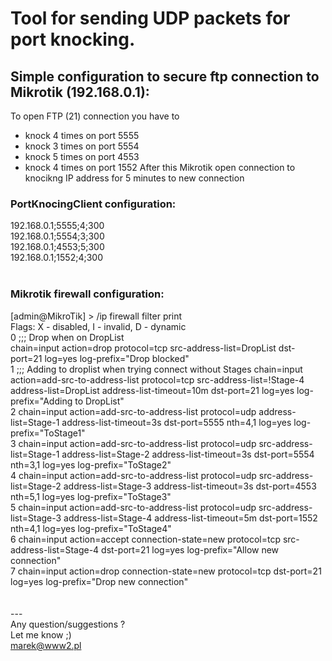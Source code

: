 # Tool for sending UDP packets for port knocking.

## Simple configuration to secure ftp connection to Mikrotik (192.168.0.1):

To open FTP (21) connection you have to
- knock 4 times on port 5555
- knock 3 times on port 5554
- knock 5 times on port 4553
- knock 4 times on port 1552
After this Mikrotik open connection to knocikng IP address for 5 minutes to new connection

### PortKnocingClient configuration:
192.168.0.1;5555;4;300</br>
192.168.0.1;5554;3;300</br>
192.168.0.1;4553;5;300</br>
192.168.0.1;1552;4;300</br>
</br>
### Mikrotik firewall configuration:

[admin@MikroTik] > /ip firewall filter print </br>
Flags: X - disabled, I - invalid, D - dynamic </br>
 0    ;;; Drop when on DropList</br>
      chain=input action=drop protocol=tcp src-address-list=DropList dst-port=21 log=yes log-prefix="Drop blocked" </br>
 1    ;;; Adding to droplist when trying connect without Stages      chain=input action=add-src-to-address-list protocol=tcp src-address-list=!Stage-4 address-list=DropList address-list-timeout=10m dst-port=21 log=yes log-prefix="Adding to DropList"</br> 
 2    chain=input action=add-src-to-address-list protocol=udp address-list=Stage-1 address-list-timeout=3s dst-port=5555 nth=4,1 log=yes log-prefix="ToStage1" </br>
 3    chain=input action=add-src-to-address-list protocol=udp src-address-list=Stage-1 address-list=Stage-2 address-list-timeout=3s dst-port=5554 nth=3,1 log=yes log-prefix="ToStage2" </br>
 4    chain=input action=add-src-to-address-list protocol=udp src-address-list=Stage-2 address-list=Stage-3 address-list-timeout=3s dst-port=4553 nth=5,1 log=yes log-prefix="ToStage3" </br>
 5    chain=input action=add-src-to-address-list protocol=udp src-address-list=Stage-3 address-list=Stage-4 address-list-timeout=5m dst-port=1552 nth=4,1 log=yes log-prefix="ToStage4" </br>
 6    chain=input action=accept connection-state=new protocol=tcp src-address-list=Stage-4 dst-port=21 log=yes log-prefix="Allow new connection" </br>
 7    chain=input action=drop connection-state=new protocol=tcp dst-port=21 log=yes log-prefix="Drop new connection" </br>
</br>
</br>
---</br>
Any question/suggestions ?</br>
Let me know ;)</br>
marek@www2.pl</br>
</br>


